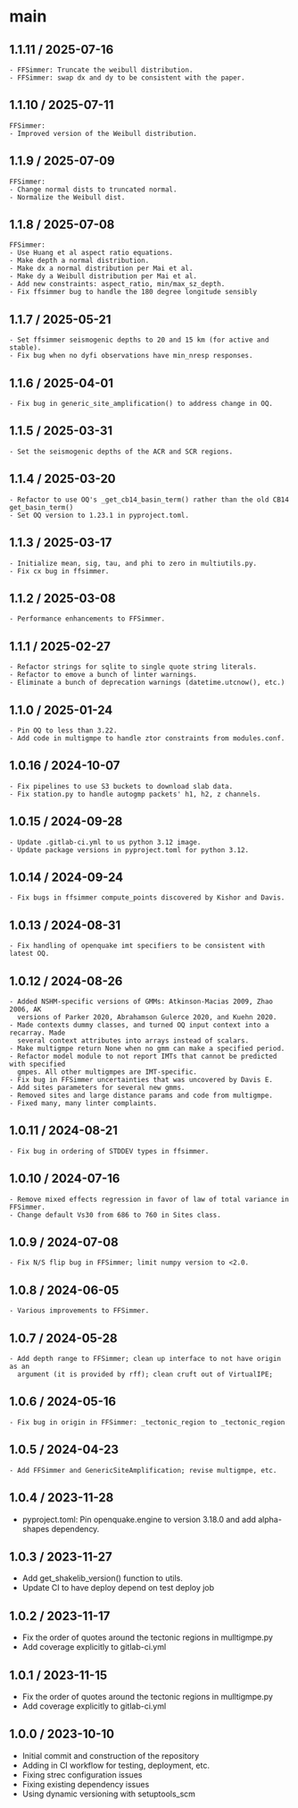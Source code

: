 # main

## 1.1.11 / 2025-07-16
    - FFSimmer: Truncate the weibull distribution.
    - FFSimmer: swap dx and dy to be consistent with the paper.

## 1.1.10 / 2025-07-11
    FFSimmer:
    - Improved version of the Weibull distribution.

## 1.1.9 / 2025-07-09
    FFSimmer:
    - Change normal dists to truncated normal.
    - Normalize the Weibull dist.

## 1.1.8 / 2025-07-08
    FFSimmer:
    - Use Huang et al aspect ratio equations.
    - Make depth a normal distribution.
    - Make dx a normal distribution per Mai et al.
    - Make dy a Weibull distribution per Mai et al.
    - Add new constraints: aspect_ratio, min/max_sz_depth.
    - Fix ffsimmer bug to handle the 180 degree longitude sensibly

## 1.1.7 / 2025-05-21
    - Set ffsimmer seismogenic depths to 20 and 15 km (for active and stable).
    - Fix bug when no dyfi observations have min_nresp responses.

## 1.1.6 / 2025-04-01
    - Fix bug in generic_site_amplification() to address change in OQ.

## 1.1.5 / 2025-03-31
    - Set the seismogenic depths of the ACR and SCR regions.

## 1.1.4 / 2025-03-20
    - Refactor to use OQ's _get_cb14_basin_term() rather than the old CB14 get_basin_term()
    - Set OQ version to 1.23.1 in pyproject.toml.

## 1.1.3 / 2025-03-17
    - Initialize mean, sig, tau, and phi to zero in multiutils.py.                          
    - Fix cx bug in ffsimmer.

## 1.1.2 / 2025-03-08
    - Performance enhancements to FFSimmer.

## 1.1.1 / 2025-02-27
    - Refactor strings for sqlite to single quote string literals.
    - Refactor to emove a bunch of linter warnings.
    - Eliminate a bunch of deprecation warnings (datetime.utcnow(), etc.)

## 1.1.0 / 2025-01-24

    - Pin OQ to less than 3.22.
    - Add code in multigmpe to handle ztor constraints from modules.conf.

## 1.0.16 / 2024-10-07
    - Fix pipelines to use S3 buckets to download slab data.
    - Fix station.py to handle autogmp packets' h1, h2, z channels.

## 1.0.15 / 2024-09-28
    - Update .gitlab-ci.yml to us python 3.12 image.
    - Update package versions in pyproject.toml for python 3.12.

## 1.0.14 / 2024-09-24
    - Fix bugs in ffsimmer compute_points discovered by Kishor and Davis.

## 1.0.13 / 2024-08-31
    - Fix handling of openquake imt specifiers to be consistent with latest OQ.

## 1.0.12 / 2024-08-26
    - Added NSHM-specific versions of GMMs: Atkinson-Macias 2009, Zhao 2006, AK
      versions of Parker 2020, Abrahamson Gulerce 2020, and Kuehn 2020.
    - Made contexts dummy classes, and turned OQ input context into a recarray. Made
      several context attributes into arrays instead of scalars.
    - Make multigmpe return None when no gmm can make a specified period.
    - Refactor model module to not report IMTs that cannot be predicted with specified
      gmpes. All other multigmpes are IMT-specific.
    - Fix bug in FFSimmer uncertainties that was uncovered by Davis E.
    - Add sites parameters for several new gmms.
    - Removed sites and large distance params and code from multigmpe.
    - Fixed many, many linter complaints. 

## 1.0.11 / 2024-08-21
    - Fix bug in ordering of STDDEV types in ffsimmer.

## 1.0.10 / 2024-07-16
    - Remove mixed effects regression in favor of law of total variance in FFSimmer. 
    - Change default Vs30 from 686 to 760 in Sites class.

## 1.0.9 / 2024-07-08
    - Fix N/S flip bug in FFSimmer; limit numpy version to <2.0.

## 1.0.8 / 2024-06-05
    - Various improvements to FFSimmer.

## 1.0.7 / 2024-05-28
    - Add depth range to FFSimmer; clean up interface to not have origin as an                
      argument (it is provided by rff); clean cruft out of VirtualIPE;

## 1.0.6 / 2024-05-16
    - Fix bug in origin in FFSimmer: _tectonic_region to _tectonic_region

## 1.0.5 / 2024-04-23
    - Add FFSimmer and GenericSiteAmplification; revise multigmpe, etc.

## 1.0.4 / 2023-11-28

- pyproject.toml: Pin openquake.engine to version 3.18.0 and add alpha-shapes dependency.

## 1.0.3 / 2023-11-27

- Add get_shakelib_version() function to utils.
- Update CI to have deploy depend on test deploy job

## 1.0.2 / 2023-11-17

- Fix the order of quotes around the tectonic regions in mulltigmpe.py
- Add coverage explicitly to gitlab-ci.yml

## 1.0.1 / 2023-11-15

- Fix the order of quotes around the tectonic regions in mulltigmpe.py
- Add coverage explicitly to gitlab-ci.yml

## 1.0.0 / 2023-10-10

- Initial commit and construction of the repository
- Adding in CI workflow for testing, deployment, etc.
- Fixing strec configuration issues
- Fixing existing dependency issues
- Using dynamic versioning with setuptools_scm
